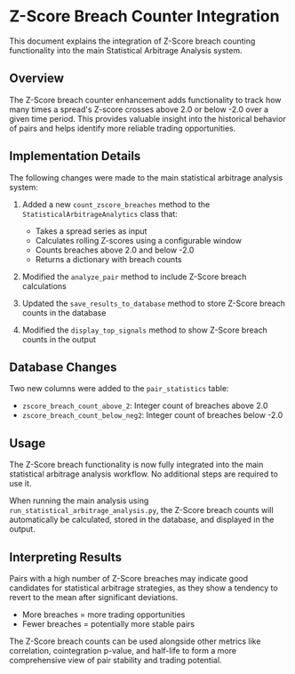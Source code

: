 # Z-Score Breach Counter Integration

This document explains the integration of Z-Score breach counting functionality into the main Statistical Arbitrage Analysis system.

## Overview

The Z-Score breach counter enhancement adds functionality to track how many times a spread's Z-score crosses above 2.0 or below -2.0 over a given time period. This provides valuable insight into the historical behavior of pairs and helps identify more reliable trading opportunities.

## Implementation Details

The following changes were made to the main statistical arbitrage analysis system:

1. Added a new `count_zscore_breaches` method to the `StatisticalArbitrageAnalytics` class that:
   - Takes a spread series as input
   - Calculates rolling Z-scores using a configurable window
   - Counts breaches above 2.0 and below -2.0
   - Returns a dictionary with breach counts

2. Modified the `analyze_pair` method to include Z-Score breach calculations

3. Updated the `save_results_to_database` method to store Z-Score breach counts in the database

4. Modified the `display_top_signals` method to show Z-Score breach counts in the output

## Database Changes

Two new columns were added to the `pair_statistics` table:
- `zscore_breach_count_above_2`: Integer count of breaches above 2.0
- `zscore_breach_count_below_neg2`: Integer count of breaches below -2.0

## Usage

The Z-Score breach functionality is now fully integrated into the main statistical arbitrage analysis workflow. No additional steps are required to use it.

When running the main analysis using `run_statistical_arbitrage_analysis.py`, the Z-Score breach counts will automatically be calculated, stored in the database, and displayed in the output.

## Interpreting Results

Pairs with a high number of Z-Score breaches may indicate good candidates for statistical arbitrage strategies, as they show a tendency to revert to the mean after significant deviations.

- More breaches = more trading opportunities
- Fewer breaches = potentially more stable pairs

The Z-Score breach counts can be used alongside other metrics like correlation, cointegration p-value, and half-life to form a more comprehensive view of pair stability and trading potential.
